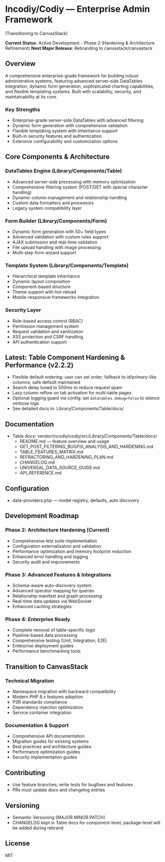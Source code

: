 # Incodiy/Codiy — Enterprise Admin Framework
(Transitioning to CanvasStack)

**Current Status**: Active Development - Phase 2 (Hardening & Architecture Refinement)
**Next Major Release**: Rebranding to canvastack/canvastack

## Overview
A comprehensive enterprise-grade framework for building robust administrative systems, featuring advanced server-side DataTables integration, dynamic form generation, sophisticated charting capabilities, and flexible templating systems. Built with scalability, security, and maintainability at its core.

### Key Strengths
- Enterprise-grade server-side DataTables with advanced filtering
- Dynamic form generation with comprehensive validation
- Flexible templating system with inheritance support
- Built-in security features and authentication
- Extensive configurability and customization options

## Core Components & Architecture

### DataTables Engine (Library/Components/Table)
- Advanced server-side processing with memory optimization
- Comprehensive filtering system (POST/GET with special character handling)
- Dynamic column management and relationship handling
- Custom data formatters and processors
- Legacy system compatibility layer

### Form Builder (Library/Components/Form)
- Dynamic form generation with 50+ field types
- Advanced validation with custom rules support
- AJAX submission and real-time validation
- File upload handling with image processing
- Multi-step form wizard support

### Template System (Library/Components/Template)
- Hierarchical template inheritance
- Dynamic layout composition
- Component-based structure
- Theme support with hot-reload
- Mobile-responsive frameworks integration

### Security Layer
- Role-based access control (RBAC)
- Permission management system
- Request validation and sanitization
- XSS protection and CSRF handling
- API authentication support

## Latest: Table Component Hardening & Performance (v2.2.2)
- Flexible default ordering: user can set order; fallback to id/primary-like columns; safe default maintained
- Search delay tuned to 500ms to reduce request spam
- Lazy column reflow on tab activation for multi-table pages
- Optional logging guard via config: set `datatables.debug=false` to silence verbose logs
- See detailed docs in: Library/Components/Table/docs/

## Documentation
- Table docs: vendor/incodiy/codiy/src/Library/Components/Table/docs/
  - README.md — feature overview and usage
  - GET_POST_FILTERING_BUGFIX_ANALYSIS_AND_HARDENING.md
  - TABLE_FEATURES_MATRIX.md
  - REFRACTORING_AND_HARDENING_PLAN.md
  - CHANGELOG.md
  - UNIVERSAL_DATA_SOURCE_GUIDE.md
  - API_REFERENCE.md

## Configuration
- data-providers.php — model registry, defaults, auto discovery

## Development Roadmap

### Phase 2: Architecture Hardening (Current)
- Comprehensive test suite implementation
- Configuration externalization and validation
- Performance optimization and memory footprint reduction
- Enhanced error handling and logging
- Security audit and improvements

### Phase 3: Advanced Features & Integrations
- Schema-aware auto-discovery system
- Advanced operator mapping for queries
- Relationship manifest and graph processing
- Real-time data updates via WebSocket
- Enhanced caching strategies

### Phase 4: Enterprise Ready
- Complete removal of table-specific logic
- Pipeline-based data processing
- Comprehensive testing (Unit, Integration, E2E)
- Enterprise deployment guides
- Performance benchmarking tools

## Transition to CanvasStack

### Technical Migration
- Namespace migration with backward compatibility
- Modern PHP 8.x features adoption
- PSR standards compliance
- Dependency injection optimization
- Service container integration

### Documentation & Support
- Comprehensive API documentation
- Migration guides for existing systems
- Best practices and architecture guides
- Performance optimization guides
- Security implementation guides

## Contributing
- Use feature branches; write tests for bugfixes and features
- PRs must update docs and changelog entries

## Versioning
- Semantic Versioning (MAJOR.MINOR.PATCH)
- CHANGELOG kept in Table docs for component-level; package-level will be added during rebrand

## License
MIT